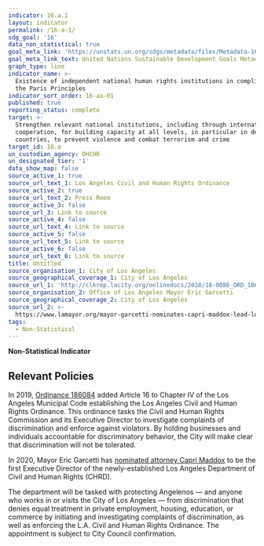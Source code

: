 ```yaml
---
indicator: 16.a.1
layout: indicator
permalink: /16-a-1/
sdg_goal: '16'
data_non_statistical: true
goal_meta_link: 'https://unstats.un.org/sdgs/metadata/files/Metadata-16-0A-01.pdf'
goal_meta_link_text: United Nations Sustainable Development Goals Metadata (pdf 1361kB)
graph_type: line
indicator_name: >-
  Existence of independent national human rights institutions in compliance with
  the Paris Principles
indicator_sort_order: 16-aa-01
published: true
reporting_status: complete
target: >-
  Strengthen relevant national institutions, including through international
  cooperation, for building capacity at all levels, in particular in developing
  countries, to prevent violence and combat terrorism and crime
target_id: 16.a
un_custodian_agency: OHCHR
un_designated_tier: '1'
data_show_map: false
source_active_1: true
source_url_text_1: Los Angeles Civil and Human Rights Ordinance
source_active_2: true
source_url_text_2: Press Room
source_active_3: false
source_url_3: Link to source
source_active_4: false
source_url_text_4: Link to source
source_active_5: false
source_url_text_5: Link to source
source_active_6: false
source_url_text_6: Link to source
title: Untitled
source_organisation_1: City of Los Angeles
source_geographical_coverage_1: City of Los Angeles
source_url_1: 'http://clkrep.lacity.org/onlinedocs/2018/18-0086_ORD_186084_06-09-2019.pdf'
source_organisation_2: Office of Los Angeles Mayor Eric Garcetti
source_geographical_coverage_2: City of Los Angeles
source_url_2: >-
  https://www.lamayor.org/mayor-garcetti-nominates-capri-maddox-lead-los-angeles-department-civil-and-human-rights
tags:
  - Non-Statistical
---
```

**Non-Statistical Indicator**

## Relevant Policies

In 2019, [Ordinance 186084](http://clkrep.lacity.org/onlinedocs/2018/18-0086_ORD_186084_06-09-2019.pdf) added Article 16 to Chapter IV of the Los Angeles Municipal Code establishing the Los Angeles Civil and Human Rights Ordinance. This ordinance tasks the Civil and Human Rights Commission and its Executive Director to investigate complaints of discrimination and enforce against violators. By holding businesses and individuals accountable for discriminatory behavior, the City will make clear that discrimination will not be tolerated.

In 2020, Mayor Eric Garcetti has [nominated attorney Capri Maddox](https://www.lamayor.org/mayor-garcetti-nominates-capri-maddox-lead-los-angeles-department-civil-and-human-rights) to be the first Executive Director of the newly-established Los Angeles Department of Civil and Human Rights (CHRD).

The department will be tasked with protecting Angelenos — and anyone who works in or visits the City of Los Angeles — from discrimination that denies equal treatment in private employment, housing, education, or commerce by initiating and investigating complaints of discrimination, as well as enforcing the L.A. Civil and Human Rights Ordinance. The appointment is subject to City Council confirmation.
